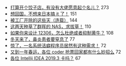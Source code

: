 - [打算开个饺子店，有没有大佬愿意起个名儿？](https://www.v2ex.com/t/630735) 273
- [想回国，不想来日本搞 it 了！](https://www.v2ex.com/t/630736) 151
- [被工厂开除的这些天（连载）](https://www.v2ex.com/t/630775) 144
- [这两天种草了群晖的 NAS，求拔草！](https://www.v2ex.com/t/630813) 110
- [如果你来设计 12306，怎么杜绝或者抑制黄牛？](https://www.v2ex.com/t/630904) 108
- [冬天来了，鼻炎患者要窒息了](https://www.v2ex.com/t/630751) 77
- [惊了，一名系统洁癖程序员居然有这种需求！](https://www.v2ex.com/t/630854) 72
- [又到一年春运，各位 coder 抢票回家都有什么妙招么](https://www.v2ex.com/t/630780) 72
- [各位 Intellij IDEA 2019.3 卡吗？](https://www.v2ex.com/t/630834) 67